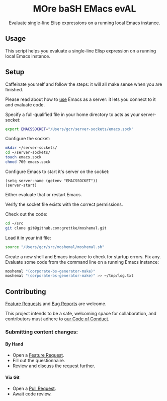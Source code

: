 <p align="center">
<h1 align="center">MOre baSH EMacs evAL</h1>
<p align="center">Evaluate single-line Elisp expressions on a running local Emacs instance.</p>
</p>

## Usage

This script helps you evaluate a single-line Elisp expression on a running local Emacs instance.

## Setup

Caffeinate yourself and follow the steps: it will all make sense when you are finished.

Please read about how to [use](https://www.gnu.org/software/emacs/manual/html_node/emacs/Emacs-Server.html) Emacs as a server: it lets you connect to it and evaluate code.

Specify a full-qualified file in your home directory to acts as your server-socket:

``` bash
export EMACSSOCKET="/Users/gcr/server-sockets/emacs.sock"
```

Configure the socket:

``` bash
mkdir ~/server-sockets/
cd ~/server-sockets/
touch emacs.sock
chmod 700 emacs.sock
```

Configure Emacs to start it's server on the socket:

``` emacs-lisp
(setq server-name (getenv "EMACSSOCKET"))
(server-start)
```

Either evaluate that or restart Emacs.

Verify the socket file exists with the correct permissions.

Check out the code:

``` bash
cd ~/src
git clone git@github.com:grettke/moshemal.git
```

Load it in your init file:

``` bash
source "/Users/gcr/src/moshemal/moshemal.sh"
```

Create a new shell and Emacs instance to check for startup errors. Fix any. Evaluate some code from the command line on a running Emacs instance:

``` bash
moshemal "(corporate-bs-generator-make)"
moshemal "(corporate-bs-generator-make)" >> ~/tmp/log.txt
```

## Contributing

[Feature Requests](https://github.com/grettke/moshemal/issues/new/choose) and [Bug Reports](https://github.com/grettke/moshemal/issues/new/choose) are welcome.

This project intends to be a safe, welcoming space for collaboration, and contributors must adhere to [our Code of Conduct](https://github.com/grettke/moshemal/blob/master/CODE_OF_CONDUCT.md).

### Submitting content changes:

#### By Hand

- Open a [Feature Request](https://github.com/grettke/moshemal/issues/new/choose).
- Fill out the questionnaire.
- Review and discuss the request further.

#### Via Git

- Open a [Pull Request](https://github.com/grettke/moshemal/pulls).
- Await code review.
